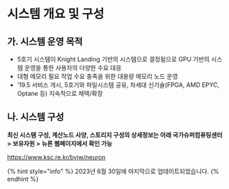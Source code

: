 # 시스템 개요 및 구성

## 가. 시스템 운영 목적

* 5호기 시스템이 Knight Landing 기반의 시스템으로 결정됨으로 GPU 기반의 시스템 운영을 통한 사용자의 다양한 수요 대응
* 대형 메모리 필요 작업 수요 충족을 위한 대용량 메모리 노드 운영
* ’19.5 서비스 개시, 5호기와 파일시스템 공유, 차세대 신기술(FPGA, AMD EPYC, Optane 등) 지속적으로 채택/확장



## 나. 시스템 구성

**최신 시스템 구성, 계산노드 사양, 스토리지  구성의 상세정보는 아래 국가슈퍼컴퓨팅센터 > 보유자원 > 뉴론 웹페이지에서 확인 가능**&#x20;

https://www.ksc.re.kr/byjw/neuron



{% hint style="info" %}
2023년 6월 30일에 마지막으로 업데이트되었습니다.
{% endhint %}
